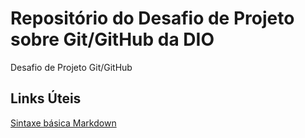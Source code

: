 # Repositório do Desafio de Projeto sobre Git/GitHub da DIO
Desafio de Projeto Git/GitHub


## Links Úteis
[Sintaxe básica Markdown](https://www.markdownguide.org/basic-syntax/)
